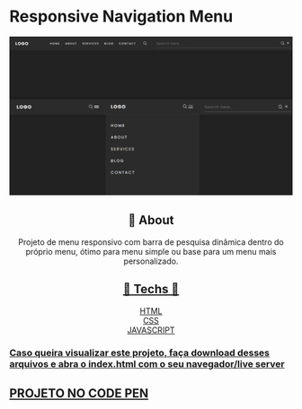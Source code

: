 #  **Responsive Navigation Menu**

<div align="center">

![print do projeto](print.png)

</div>

<div align="center">

## 	&#127919; **About**
Projeto de menu responsivo com barra de pesquisa dinâmica dentro do próprio menu, ótimo para menu simple ou base para um menu mais personalizado.


</div>

<div align="center"><a href="https://www.youtube.com/watch?v=zQngLMkngQE&ab_channel=OnlineTutorials> 

**LINK DO TUTORIAL** 

</a></div>

<div align="center">

</div>
<div align="center">

## 🔧 **Techs** 🔧

HTML<br/>
CSS<br/>
JAVASCRIPT<br/>

</div>

### Caso queira visualizar este projeto, faça download desses arquivos e abra o index.html com o seu navegador/live server

## <a href="https://codepen.io/thiagofang/pen/eYrjKdd">PROJETO NO CODE PEN</a>